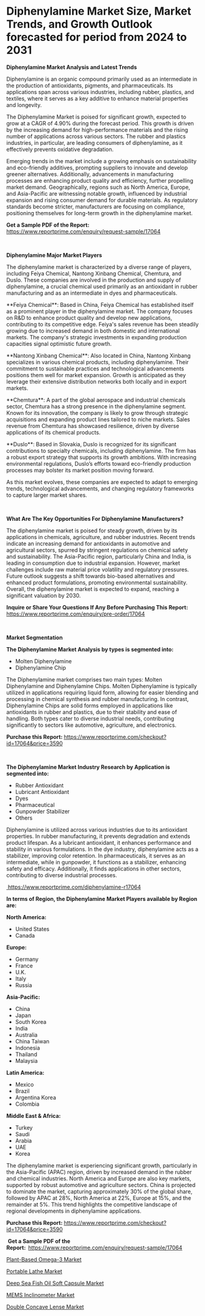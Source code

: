 <p><h1>Diphenylamine Market Size, Market Trends, and Growth Outlook forecasted for period from 2024 to 2031</h1></p><p><strong>Diphenylamine Market Analysis and Latest Trends</strong></p>
<p><p>Diphenylamine is an organic compound primarily used as an intermediate in the production of antioxidants, pigments, and pharmaceuticals. Its applications span across various industries, including rubber, plastics, and textiles, where it serves as a key additive to enhance material properties and longevity.</p><p>The Diphenylamine Market is poised for significant growth, expected to grow at a CAGR of 4.90% during the forecast period. This growth is driven by the increasing demand for high-performance materials and the rising number of applications across various sectors. The rubber and plastics industries, in particular, are leading consumers of diphenylamine, as it effectively prevents oxidative degradation.</p><p>Emerging trends in the market include a growing emphasis on sustainability and eco-friendly additives, prompting suppliers to innovate and develop greener alternatives. Additionally, advancements in manufacturing processes are enhancing product quality and efficiency, further propelling market demand. Geographically, regions such as North America, Europe, and Asia-Pacific are witnessing notable growth, influenced by industrial expansion and rising consumer demand for durable materials. As regulatory standards become stricter, manufacturers are focusing on compliance, positioning themselves for long-term growth in the diphenylamine market.</p></p>
<p><strong>Get a Sample PDF of the Report:&nbsp;</strong> <a href="https://www.reportprime.com/enquiry/request-sample/17064?utm_campaign=1133&utm_medium=2&utm_source=Github&utm_content=ia&utm_term=02122024&utm_id=diphenylamine">https://www.reportprime.com/enquiry/request-sample/17064</a></p>
<p>&nbsp;</p>
<p><strong>Diphenylamine Major Market Players</strong></p>
<p><p>The diphenylamine market is characterized by a diverse range of players, including Feiya Chemical, Nantong Xinbang Chemical, Chemtura, and Duslo. These companies are involved in the production and supply of diphenylamine, a crucial chemical used primarily as an antioxidant in rubber manufacturing and as an intermediate in dyes and pharmaceuticals.</p><p>**Feiya Chemical**: Based in China, Feiya Chemical has established itself as a prominent player in the diphenylamine market. The company focuses on R&D to enhance product quality and develop new applications, contributing to its competitive edge. Feiya's sales revenue has been steadily growing due to increased demand in both domestic and international markets. The company's strategic investments in expanding production capacities signal optimistic future growth.</p><p>**Nantong Xinbang Chemical**: Also located in China, Nantong Xinbang specializes in various chemical products, including diphenylamine. Their commitment to sustainable practices and technological advancements positions them well for market expansion. Growth is anticipated as they leverage their extensive distribution networks both locally and in export markets.</p><p>**Chemtura**: A part of the global aerospace and industrial chemicals sector, Chemtura has a strong presence in the diphenylamine segment. Known for its innovation, the company is likely to grow through strategic acquisitions and expanding product lines tailored to niche markets. Sales revenue from Chemtura has showcased resilience, driven by diverse applications of its chemical products.</p><p>**Duslo**: Based in Slovakia, Duslo is recognized for its significant contributions to specialty chemicals, including diphenylamine. The firm has a robust export strategy that supports its growth ambitions. With increasing environmental regulations, Duslo’s efforts toward eco-friendly production processes may bolster its market position moving forward.</p><p>As this market evolves, these companies are expected to adapt to emerging trends, technological advancements, and changing regulatory frameworks to capture larger market shares.</p></p>
<p>&nbsp;</p>
<p><strong>What Are The Key Opportunities For Diphenylamine Manufacturers?</strong></p>
<p><p>The diphenylamine market is poised for steady growth, driven by its applications in chemicals, agriculture, and rubber industries. Recent trends indicate an increasing demand for antioxidants in automotive and agricultural sectors, spurred by stringent regulations on chemical safety and sustainability. The Asia-Pacific region, particularly China and India, is leading in consumption due to industrial expansion. However, market challenges include raw material price volatility and regulatory pressures. Future outlook suggests a shift towards bio-based alternatives and enhanced product formulations, promoting environmental sustainability. Overall, the diphenylamine market is expected to expand, reaching a significant valuation by 2030.</p></p>
<p><strong>Inquire or Share Your Questions If Any Before Purchasing This Report:</strong> <a href="https://www.reportprime.com/enquiry/pre-order/17064?utm_campaign=1133&utm_medium=2&utm_source=Github&utm_content=ia&utm_term=02122024&utm_id=diphenylamine">https://www.reportprime.com/enquiry/pre-order/17064</a></p>
<p>&nbsp;</p>
<p><strong>Market Segmentation</strong></p>
<p><strong>The Diphenylamine Market Analysis by types is segmented into:</strong></p>
<p><ul><li>Molten Diphenylamine</li><li>Diphenylamine Chip</li></ul></p>
<p><p>The Diphenylamine market comprises two main types: Molten Diphenylamine and Diphenylamine Chips. Molten Diphenylamine is typically utilized in applications requiring liquid form, allowing for easier blending and processing in chemical synthesis and rubber manufacturing. In contrast, Diphenylamine Chips are solid forms employed in applications like antioxidants in rubber and plastics, due to their stability and ease of handling. Both types cater to diverse industrial needs, contributing significantly to sectors like automotive, agriculture, and electronics.</p></p>
<p><strong>Purchase this Report:&nbsp;</strong><a href="https://www.reportprime.com/checkout?id=17064&price=3590&utm_campaign=1133&utm_medium=2&utm_source=Github&utm_content=ia&utm_term=02122024&utm_id=diphenylamine">https://www.reportprime.com/checkout?id=17064&price=3590</a></p>
<p>&nbsp;</p>
<p><strong>The Diphenylamine Market Industry Research by Application is segmented into:</strong></p>
<p><ul><li>Rubber Antioxidant</li><li>Lubricant Antioxidant</li><li>Dyes</li><li>Pharmaceutical</li><li>Gunpowder Stabilizer</li><li>Others</li></ul></p>
<p><p>Diphenylamine is utilized across various industries due to its antioxidant properties. In rubber manufacturing, it prevents degradation and extends product lifespan. As a lubricant antioxidant, it enhances performance and stability in various formulations. In the dye industry, diphenylamine acts as a stabilizer, improving color retention. In pharmaceuticals, it serves as an intermediate, while in gunpowder, it functions as a stabilizer, enhancing safety and efficacy. Additionally, it finds applications in other sectors, contributing to diverse industrial processes.</p></p>
<p><a href="https://www.reportprime.com/diphenylamine-r17064?utm_campaign=1133&utm_medium=2&utm_source=Github&utm_content=ia&utm_term=02122024&utm_id=diphenylamine">&nbsp;https://www.reportprime.com/diphenylamine-r17064</a></p>
<p><strong>In terms of Region, the Diphenylamine Market Players available by Region are:</strong></p>
<p>
    <p> <strong> North America: </strong>
        <ul>
            <li>United States</li>
            <li>Canada</li>
        </ul>
        </p> 
    <p> <strong> Europe: </strong>
        <ul>
            <li>Germany</li>
            <li>France</li>
            <li>U.K.</li>
            <li>Italy</li>
            <li>Russia</li>
        </ul>
        </p> 
    <p> <strong> Asia-Pacific: </strong>
        <ul>
            <li>China</li>
            <li>Japan</li>
            <li>South Korea</li>
            <li>India</li>
            <li>Australia</li>
            <li>China Taiwan</li>
            <li>Indonesia</li>
            <li>Thailand</li>
            <li>Malaysia</li>
        </ul>
        </p> 
    <p> <strong> Latin America: </strong>
        <ul>
            <li>Mexico</li>
            <li>Brazil</li>
            <li>Argentina Korea</li>
            <li>Colombia</li>
        </ul>
        </p> 
    <p> <strong> Middle East & Africa: </strong>
        <ul>
            <li>Turkey</li>
            <li>Saudi</li>
            <li>Arabia</li>
            <li>UAE</li>
            <li>Korea</li>
        </ul>
    </p>
    </p>
<p><p>The diphenylamine market is experiencing significant growth, particularly in the Asia-Pacific (APAC) region, driven by increased demand in the rubber and chemical industries. North America and Europe are also key markets, supported by robust automotive and agriculture sectors. China is projected to dominate the market, capturing approximately 30% of the global share, followed by APAC at 28%, North America at 22%, Europe at 15%, and the remainder at 5%. This trend highlights the competitive landscape of regional developments in diphenylamine applications.</p></p>
<p><strong>Purchase this Report: </strong><a href="https://www.reportprime.com/checkout?id=17064&price=3590&utm_campaign=1133&utm_medium=2&utm_source=Github&utm_content=ia&utm_term=02122024&utm_id=diphenylamine">https://www.reportprime.com/checkout?id=17064&price=3590</a></p>
<p>&nbsp;<strong>Get a Sample PDF of the Report:&nbsp;&nbsp;</strong><a href="https://www.reportprime.com/enquiry/request-sample/17064?utm_campaign=1133&utm_medium=2&utm_source=Github&utm_content=ia&utm_term=02122024&utm_id=diphenylamine">https://www.reportprime.com/enquiry/request-sample/17064</a></p>
<p><strong></strong></p>
<p><p><a href="https://issuu.com/reportprime-2/docs/plant-based-omega-3-market-size-2030.pptx?utm_campaign=1133&utm_medium=2&utm_source=Github&utm_content=ia&utm_term=02122024&utm_id=diphenylamine">Plant-Based Omega-3 Market</a></p><p><a href="https://www.linkedin.com/pulse/examining-ups-downs-portable-lathe-market-size-growth-cagr-8-from-pgoge?utm_campaign=1133&utm_medium=2&utm_source=Github&utm_content=ia&utm_term=02122024&utm_id=diphenylamine">Portable Lathe Market</a></p><p><a href="https://issuu.com/reportprime-2/docs/deep-sea-fish-oil-soft-capsule-market-size-2030.pp?utm_campaign=1133&utm_medium=2&utm_source=Github&utm_content=ia&utm_term=02122024&utm_id=diphenylamine">Deep Sea Fish Oil Soft Capsule Market</a></p><p><a href="https://www.linkedin.com/pulse/deep-dive-mems-inclinometer-market-future-growth-121-rate-until-cj8ye?utm_campaign=1133&utm_medium=2&utm_source=Github&utm_content=ia&utm_term=02122024&utm_id=diphenylamine">MEMS Inclinometer Market</a></p><p><a href="https://www.linkedin.com/pulse/detailed-analysis-size-dynamics-expected-development-double-concave-tfc1e?utm_campaign=1133&utm_medium=2&utm_source=Github&utm_content=ia&utm_term=02122024&utm_id=diphenylamine">Double Concave Lense Market</a></p></p>